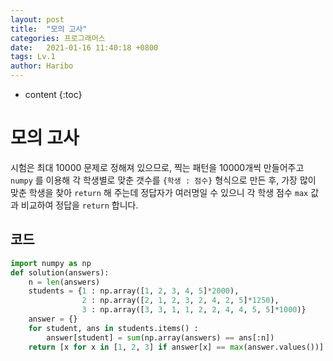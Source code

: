 ```yaml
---
layout: post
title:  "모의 고사"
categories: 프로그래머스
date:   2021-01-16 11:40:18 +0800
tags: Lv.1
author: Haribo
---
```


* content
{:toc}
# 모의 고사

시험은 최대 10000 문제로 정해져 있으므로, 찍는 패턴을 10000개씩 만들어주고 `numpy` 를 이용해 각 학생별로 맞춘 갯수를 `{학생 : 점수}` 형식으로 만든 후, 가장 많이 맞춘 학생을 찾아 `return` 해 주는데 정답자가 여러명일 수 있으니 각 학생 점수 `max` 값과 비교하여 정답을 `return` 합니다.

## 코드

```python
import numpy as np
def solution(answers):
    n = len(answers)
    students = {1 : np.array([1, 2, 3, 4, 5]*2000),
                2 : np.array([2, 1, 2, 3, 2, 4, 2, 5]*1250),
                3 : np.array([3, 3, 1, 1, 2, 2, 4, 4, 5, 5]*1000)}
    answer = {}
    for student, ans in students.items() :
        answer[student] = sum(np.array(answers) == ans[:n])
    return [x for x in [1, 2, 3] if answer[x] == max(answer.values())]
```

